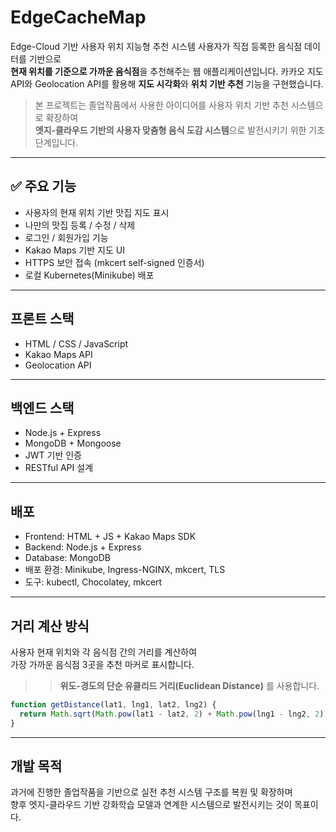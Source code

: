 # EdgeCacheMap
Edge-Cloud 기반 사용자 위치 지능형 추천 시스템
사용자가 직접 등록한 음식점 데이터를 기반으로  
**현재 위치를 기준으로 가까운 음식점**을 추천해주는 웹 애플리케이션입니다.
카카오 지도 API와 Geolocation API를 활용해 **지도 시각화**와 **위치 기반 추천** 기능을 구현했습니다.

> 본 프로젝트는 졸업작품에서 사용한 아이디어를 사용자 위치 기반 추천 시스템으로 확장하여  
> **엣지-클라우드 기반의 사용자 맞춤형 음식 도감 시스템**으로 발전시키기 위한 기초 단계입니다.

---

## ✅ 주요 기능
- 사용자의 현재 위치 기반 맛집 지도 표시
- 나만의 맛집 등록 / 수정 / 삭제
- 로그인 / 회원가입 기능
- Kakao Maps 기반 지도 UI
- HTTPS 보안 접속 (mkcert self-signed 인증서)
- 로컬 Kubernetes(Minikube) 배포
---

## 프론트 스택
- HTML / CSS / JavaScript
- Kakao Maps API
- Geolocation API

---

## 백엔드 스택
- Node.js + Express
- MongoDB + Mongoose
- JWT 기반 인증
- RESTful API 설계

---

## 배포
- Frontend: HTML + JS + Kakao Maps SDK
- Backend: Node.js + Express
- Database: MongoDB
- 배포 환경: Minikube, Ingress-NGINX, mkcert, TLS
- 도구: kubectl, Chocolatey, mkcert

---

## 거리 계산 방식

사용자 현재 위치와 각 음식점 간의 거리를 계산하여  
가장 가까운 음식점 3곳을 추천 마커로 표시합니다.
> > **위도-경도의 단순 유클리드 거리(Euclidean Distance)** 를 사용합니다. 

```js
function getDistance(lat1, lng1, lat2, lng2) {
  return Math.sqrt(Math.pow(lat1 - lat2, 2) + Math.pow(lng1 - lng2, 2));
}

```
---

## 개발 목적
과거에 진행한 졸업작품을 기반으로 실전 추천 시스템 구조를 복원 및 확장하며  
향후 엣지-클라우드 기반 강화학습 모델과 연계한 시스템으로 발전시키는 것이 목표이다.
